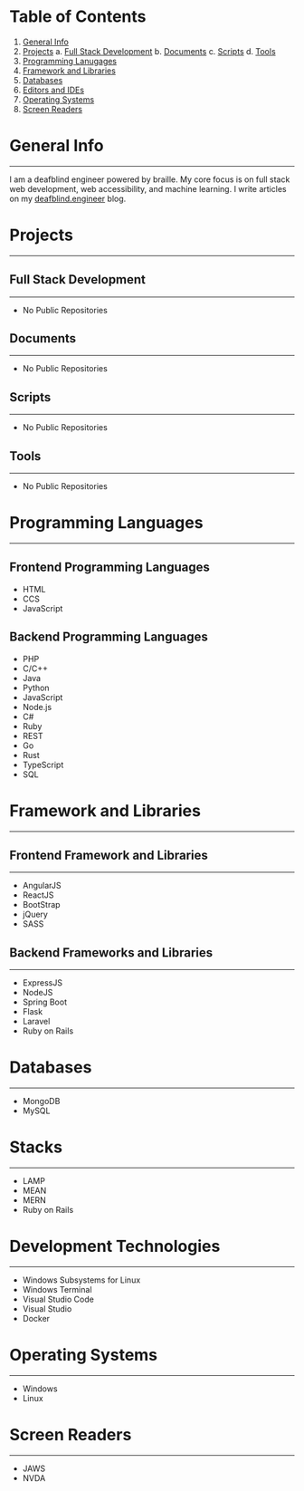 # Table of Contents
1. [General Info](#general-info)
2. [Projects](#projects)
   a. [Full Stack Development](##full-stack-development)
   b. [Documents](##Documents)
   c. [Scripts](##scripts)
   d. [Tools](##tools)
3. [Programming Lanugages](#programming-languages)
4. [Framework and Libraries](#framework-libraries)
5. [Databases](#databases)
6. [Editors and IDEs](#editors-ides)
7. [Operating Systems](#operating-systems)
8. [Screen Readers](#screen-readers)

<a name="general-info"></a>
# General Info
***
I am a deafblind engineer powered by braille. My core focus is on full stack web development, web accessibility, and machine learning. I write articles on my [deafblind.engineer](https://deafblind.engineer) blog.

<a name="projects"></a>
# Projects
***

<a name="full-stack-development"></a>
## Full Stack Development
***
- No Public Repositories

<a name="documents"></a>
## Documents
***
- No Public Repositories

<a name="scripts"></a>
## Scripts
***
- No Public Repositories

<a name="tools"></a>
## Tools
***
- No Public Repositories

<a name="programming-languages"></a>
# Programming Languages
***
## Frontend Programming Languages
- HTML
- CCS
- JavaScript

## Backend Programming Languages
- PHP
- C/C++
- Java
- Python
- JavaScript
- Node.js
- C#
- Ruby
- REST
- Go
- Rust
- TypeScript
- SQL

<a name="framework-libraries"></a>
# Framework and Libraries
***
## Frontend Framework and Libraries
***
- AngularJS
- ReactJS
- BootStrap
- jQuery
- SASS

## Backend Frameworks and Libraries
***
- ExpressJS
- NodeJS
- Spring Boot
- Flask
- Laravel
- Ruby on Rails

<a name="databases"></a>
# Databases
***
- MongoDB
- MySQL

<a name="stacks"></a>
# Stacks
***
- LAMP
- MEAN
- MERN
- Ruby on Rails

<a name="development-technologies"></a>
# Development Technologies
***
- Windows Subsystems for Linux
- Windows Terminal
- Visual Studio Code
- Visual Studio
- Docker

<a name="operating-systems"></a>
# Operating Systems
***
- Windows
- Linux

<a name="screen-readers"></a>
# Screen Readers
***
- JAWS
- NVDA
